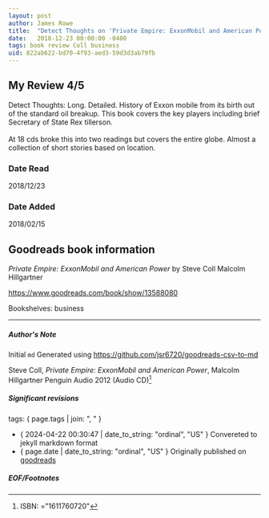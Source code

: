 ```yaml
---
layout: post
author: James Rowe
title:  "Detect Thoughts on 'Private Empire: ExxonMobil and American Power'"
date:   2018-12-23 00:00:00 -0400
tags: book review Coll business
uid: 822ab622-bd70-4f93-aed3-59d3d3ab79fb
---
```


<!-- highly dependent on how you personally use jekyll templates, and how you want this to show up -->

## My Review 4/5

Detect Thoughts: Long. Detailed. History of Exxon mobile from its birth out of the standard oil breakup. This book covers the key players including brief Secretary of State Rex tillerson. <br/><br/>At 18 cds broke this into two readings but covers the entire globe. Almost a collection of short stories based on location. 

### Date Read
2018/12/23

### Date Added
2018/02/15

## Goodreads book information

*Private Empire: ExxonMobil and American Power* by Steve Coll
Malcolm Hillgartner

https://www.goodreads.com/book/show/13588080

Bookshelves: business

---

##### Author's Note

Initial `md` Generated using https://github.com/jsr6720/goodreads-csv-to-md

Steve Coll, *Private Empire: ExxonMobil and American Power*, Malcolm Hillgartner Penguin Audio 2012 (Audio CD)[^1]

##### Significant revisions

tags: { page.tags | join: ", " } <!-- todo move this somewhere -->

- { 2024-04-22 00:30:47 | date_to_string: "ordinal", "US" } Convereted to jekyll markdown format 
- { page.date | date_to_string: "ordinal", "US" } Originally published on [goodreads](https://www.goodreads.com)

##### EOF/Footnotes

[^1]: ISBN: ="1611760720"